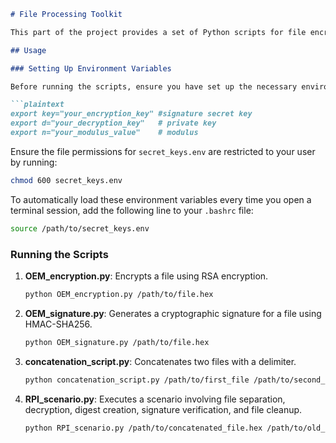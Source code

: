 
```markdown
# File Processing Toolkit

This part of the project provides a set of Python scripts for file encryption, decryption, signature generation, and verification, as well as file concatenation and cleanup.

## Usage

### Setting Up Environment Variables

Before running the scripts, ensure you have set up the necessary environment variables for encryption, decryption, and signature generation. You can store these keys in a file named `secret_keys.env` using the following format:

```plaintext
export key="your_encryption_key" #signature secret key
export d="your_decryption_key"   # private key
export n="your_modulus_value"    # modulus
```

Ensure the file permissions for `secret_keys.env` are restricted to your user by running:

```bash
chmod 600 secret_keys.env
```

To automatically load these environment variables every time you open a terminal session, add the following line to your `.bashrc` file:

```bash
source /path/to/secret_keys.env
```

### Running the Scripts

1. **OEM_encryption.py**: Encrypts a file using RSA encryption.

    ```bash
    python OEM_encryption.py /path/to/file.hex
    ```

2. **OEM_signature.py**: Generates a cryptographic signature for a file using HMAC-SHA256.

    ```bash
    python OEM_signature.py /path/to/file.hex
    ```

3. **concatenation_script.py**: Concatenates two files with a delimiter.

    ```bash
    python concatenation_script.py /path/to/first_file /path/to/second_file
    ```

4. **RPI_scenario.py**: Executes a scenario involving file separation, decryption, digest creation, signature verification, and file cleanup.

    ```bash
    python RPI_scenario.py /path/to/concatenated_file.hex /path/to/old_digest.hex /path/to/new_digest.hex
    ```

